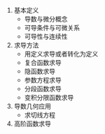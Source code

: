 1. 基本定义
   - 导数与微分概念
   - 可导条件与可微关系
   - 可导性与连续性
2. 求导方法
   - 用定义求导或者转化为定义
   - 复合函数求导
   - 隐函数求导
   - 参数方程求导
   - 分段函数求导
   - 变积分限函数求导
3. 导数几何应用
   - 求切线方程
4. 高阶函数求导





